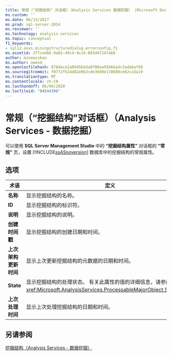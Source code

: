 ```yaml
---
title: 常规（"挖掘结构" 对话框）（Analysis Services 数据挖掘） |Microsoft Docs
ms.custom: ''
ms.date: 06/13/2017
ms.prod: sql-server-2014
ms.reviewer: ''
ms.technology: analysis-services
ms.topic: conceptual
f1_keywords:
- sql12.asvs.miningstructuredialog.errorconfig.f1
ms.assetid: 2f7cedb6-9a83-49c4-9cc6-883d4f147a68
author: minewiskan
ms.author: owend
ms.openlocfilehash: 678dace2a8695b5da0788aa95b66adc3ada6af98
ms.sourcegitcommit: f0772f614482e0b3cde3609e178689ce62ca3a19
ms.translationtype: MT
ms.contentlocale: zh-CN
ms.lasthandoff: 06/09/2020
ms.locfileid: "84544398"
---
```

# <a name="general-mining-structure-dialog-box-analysis-services---data-mining"></a>常规（“挖掘结构”对话框）（Analysis Services - 数据挖掘）
  可以使用 **SQL Server Management Studio** 中的 **“挖掘结构属性”** 对话框的 **“常规”** 页，设置 [!INCLUDE[ssASnoversion](../includes/ssasnoversion-md.md)] 数据库中的挖掘结构的常规属性。  
  
## <a name="options"></a>选项  
  
|术语|定义|  
|----------|----------------|  
|**名称**|显示挖掘结构的名称。|  
|**ID**|显示挖掘结构的标识符。|  
|**说明**|显示挖掘结构的说明。|  
|**创建时间戳**|显示挖掘结构的创建日期和时间。|  
|**上次架构更新时间**|显示上次更新挖掘结构的元数据的日期和时间。|  
|**State**|显示挖掘结构的处理状态。 有关此属性的值的详细信息，请参阅 <xref:Microsoft.AnalysisServices.ProcessableMajorObject.State%2A>。|  
|**上次处理时间**|显示上次处理挖掘结构的日期和时间。|  
  
## <a name="see-also"></a>另请参阅  
 [挖掘结构（Analysis Services - 数据挖掘）](data-mining/mining-structures-analysis-services-data-mining.md)  
  
  

